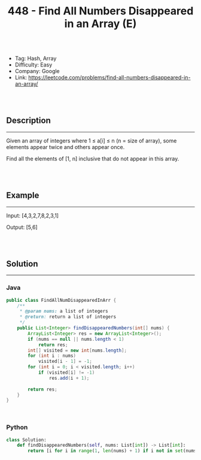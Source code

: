 # <center>448 - Find All Numbers Disappeared in an Array (E)</center> 



<br></br>

* Tag: Hash, Array
* Difficulty: Easy
* Company: Google
* Link: https://leetcode.com/problems/find-all-numbers-disappeared-in-an-array/

<br></br>



## Description
----
Given an array of integers where 1 ≤ a[i] ≤ n (n = size of array), some elements appear twice and others appear once.

Find all the elements of [1, n] inclusive that do not appear in this array.

<br></br>



## Example
----
Input: [4,3,2,7,8,2,3,1]

Output: [5,6]

<br></br>



## Solution
----
### Java
```java
public class FindAllNumDisappearedInArr {
	/**
     * @param nums: a list of integers
     * @return: return a list of integers
     */
	public List<Integer> findDisappearedNumbers(int[] nums) {
        ArrayList<Integer> res = new ArrayList<Integer>();
        if (nums == null || nums.length < 1)
            return res;
        int[] visited = new int[nums.length];
        for (int i : nums)
            visited[i - 1] = -1;
        for (int i = 0; i < visited.length; i++)
            if (visited[i] != -1)
                res.add(i + 1);
        
        return res;
    }
}
```

<br>


### Python
```python
class Solution:
    def findDisappearedNumbers(self, nums: List[int]) -> List[int]:
        return [i for i in range(1, len(nums) + 1) if i not in set(nums)]
```